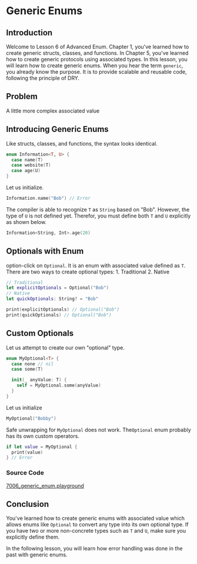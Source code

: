 # Generic Enums

## Introduction
Welcome to Lesson 6 of Advanced Enum. Chapter 1, you've learned how to create generic structs, classes, and functions. In Chapter 5, you've learned how to create generic protocols using associated types. In this lesson, you will learn how to create generic enums. When you hear the term `generic`, you already know the purpose. It is to provide scalable and reusable code, following the principle of DRY.

## Problem
A little more complex associated value

## Introducing Generic Enums
Like structs, classes, and functions, the syntax looks identical.

```swift
enum Information<T, U> {
  case name(T)
  case website(T)
  case age(U)
}
```

Let us initialize.

```swift
Information.name("Bob") // Error
```
The compiler is able to recognize `T` as `String` based on "Bob". However, the type of `U` is not defined yet. Therefor, you must define both `T` and `U` explicitly as shown below.

```swift
Information<String, Int>.age(20)
```

## Optionals with Enum
option-click on `Optional`. It is an enum with associated value defined as `T`. There are two ways to create optional types: 1. Traditional 2. Native

```swift
// Traditional
let explicitOptionals = Optional("Bob")
// Native
let quickOptionals: String? = "Bob"

print(explicitOptionals) // Optional("Bob")
print(quickOptionals) // Optional("Bob")
```

## Custom Optionals
Let us attempt to create our own "optional" type.

```swift
enum MyOptional<T> {
  case none // nil
  case some(T)

  init(_ anyValue: T) {
    self = MyOptional.some(anyValue)
  }
}
```

Let us initialize

```swift
MyOptional("Bobby")
```

Safe unwrapping for `MyOptional` does not work.  The`Optional` enum probably has its own custom operators.

```swift
if let value = MyOptional {
  print(value)
} // Error
```

### Source Code
[7006_generic_enum.playground](https://www.dropbox.com/sh/qif4q2x1x5ltj0f/AAAcCOW4tTO5ftO5VGy1eJi6a?dl=0)


## Conclusion
You've learned how to create generic enums with associated value which allows enums like `Optional` to convert any type into its own optional type. If you have two or more non-concrete types such as `T` and `U`, make sure you explicitly define them.

In the following lesson, you will learn how error handling was done in the past with generic enums.
